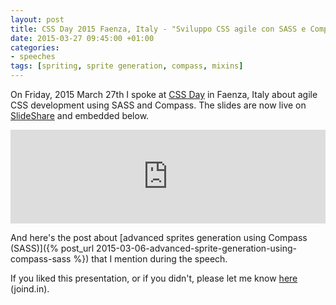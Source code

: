 ```yaml
---
layout: post
title: CSS Day 2015 Faenza, Italy - "Sviluppo CSS agile con SASS e Compass"
date: 2015-03-27 09:45:00 +01:00
categories:
- speeches
tags: [spriting, sprite generation, compass, mixins]
---
```

On Friday, 2015 March 27th I spoke at [CSS Day](http://2015.cssday.it/) in Faenza, Italy about agile CSS development using SASS and Compass. The slides are now live on [SlideShare](http://www.slideshare.net/verlok/sviluppo-css-agile-con-sass-e-compass-css-day-2015-faenza) and embedded below.

<iframe id="ssFrame" src="http://www.slideshare.net/slideshow/embed_code/46387797" width="100%" frameborder="0" marginwidth="0" marginheight="0" scrolling="no"></iframe>

And here's the post about [advanced sprites generation using Compass (SASS)]({% post_url 2015-03-06-advanced-sprite-generation-using-compass-sass %}) that I mention during the speech.

If you liked this presentation, or if you didn't, please let me know [here](https://joind.in/talk/view/14335) (joind.in).